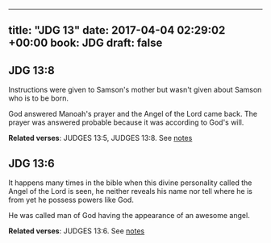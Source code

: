 
---
title: "JDG 13"
date: 2017-04-04 02:29:02 +00:00
book: JDG
draft: false
---

## JDG 13:8

Instructions were given to Samson's mother but wasn't given about Samson who is to be born.

God answered Manoah's prayer and the Angel of the Lord came back. The prayer was answered probable because it was according to God's will.

**Related verses**: JUDGES 13:5, JUDGES 13:8. See [notes](https://my.bible.com/notes/2605643770033332740)


## JDG 13:6

It happens many times in the bible when this divine personality called the Angel of the Lord is seen, he neither reveals his name nor tell where he is from yet he possess powers like God. 

He was called man of God having the appearance of an awesome angel.

**Related verses**: JUDGES 13:6. See [notes](https://my.bible.com/notes/2600389882334142488)


